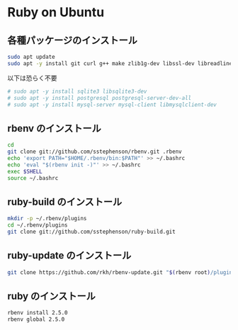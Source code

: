 # Ruby on Ubuntu
## 各種パッケージのインストール
```bash
sudo apt update
sudo apt -y install git curl g++ make zlib1g-dev libssl-dev libreadline-dev libyaml-dev libxml2-dev libxslt-dev nodejs
```

以下は恐らく不要
```bash
# sudo apt -y install sqlite3 libsqlite3-dev
# sudo apt -y install postgresql postgresql-server-dev-all
# sudo apt -y install mysql-server mysql-client libmysqlclient-dev
```

## rbenv のインストール
```bash
cd
git clone git://github.com/sstephenson/rbenv.git .rbenv
echo 'export PATH="$HOME/.rbenv/bin:$PATH"' >> ~/.bashrc
echo 'eval "$(rbenv init -)"' >> ~/.bashrc
exec $SHELL
source ~/.bashrc
```

## ruby-build のインストール
```bash
mkdir -p ~/.rbenv/plugins
cd ~/.rbenv/plugins
git clone git://github.com/sstephenson/ruby-build.git
```

## ruby-update のインストール
```bash
git clone https://github.com/rkh/rbenv-update.git "$(rbenv root)/plugins/rbenv-update"
```

## ruby のインストール
```bash
rbenv install 2.5.0
rbenv global 2.5.0
```
